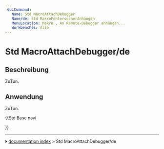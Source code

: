 ```yaml
---
 GuiCommand:
   Name: Std MacroAttachDebugger
   Name/de: Std MakroFehlersucherAnhängen
   MenuLocation: Makro , An Remote-Debugger anhängen...
   Workbenches: Alle
---
```


# Std MacroAttachDebugger/de



## Beschreibung

ZuTun.



## Anwendung

ZuTun.





{{Std Base navi

}}



---
⏵ [documentation index](../README.md) > Std MacroAttachDebugger/de
